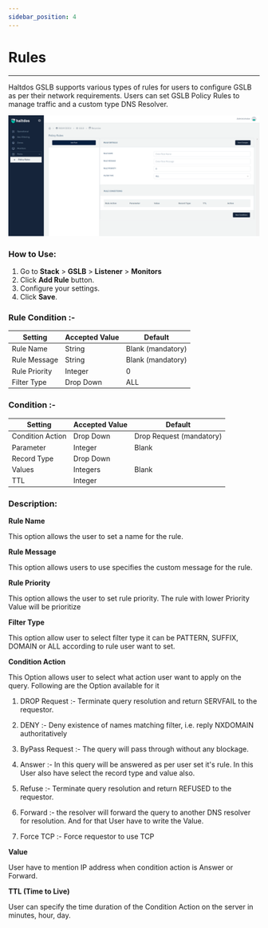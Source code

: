 ```yaml
---
sidebar_position: 4
---
```


# Rules

---

Haltdos GSLB supports various types of rules for users to configure GSLB as per their network requirements. Users can set GSLB Policy Rules to manage traffic and a custom type DNS Resolver.

![rules](/img/gslb/rules.png)

### How to Use:
1. Go to  **Stack** > **GSLB** > **Listener** > **Monitors**
2. Click **Add Rule** button.
3. Configure your settings.
4. Click **Save**.

### Rule Condition :-

| Setting | Accepted Value | Default
| ----------- | ----------- | ------ |
| Rule Name  | String | Blank (mandatory)
| Rule Message | String | Blank (mandatory) 
|Rule Priority | Integer |0
|Filter Type |Drop Down |ALL

### Condition :-

 Setting | Accepted Value | Default
| ----------- | ----------- | ------ |
| Condition Action  | Drop Down | Drop Request (mandatory)
| Parameter | Integer | Blank 
|Record Type| Drop Down |
|Values |Integers|Blank
| TTL | Integer | 

### Description:

**Rule Name**

This option allows the user to set a name for the rule.

**Rule Message** 

This option allows users to use specifies the custom message for the rule.

**Rule Priority**

This option allows the user to set rule priority. The rule with lower Priority Value will be prioritize

**Filter Type**

This option allow user to select filter type it can be PATTERN, SUFFIX, DOMAIN or ALL according to rule user want to set.

**Condition Action** 

This Option allows user to select what action user want to apply on the query. Following are the Option available for it 

 1. DROP Request :- Terminate query resolution and return SERVFAIL to the requestor.

 2. DENY :- Deny existence of names matching filter, i.e. reply NXDOMAIN authoritatively 

 3. ByPass Request :- The query will pass through without any blockage.

 4. Answer :- In this query will be answered as per user set it's rule. In this User also have select the record type and value also.

 5. Refuse :- Terminate query resolution and return REFUSED to the requestor.

 6. Forward :-  the resolver will forward the query to another DNS resolver for resolution. And for that User  have to write the Value.

 7. Force TCP :- Force requestor to use TCP 
    
**Value**

User have to mention IP address when condition action is Answer or Forward. 

**TTL (Time to Live)**

User can specify the time  duration of the Condition Action on the server in minutes, hour, day.
